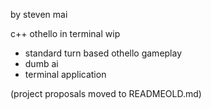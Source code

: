 by steven mai

c++ othello in terminal wip
* standard turn based othello gameplay
* dumb ai
* terminal application


(project proposals moved to READMEOLD.md)
